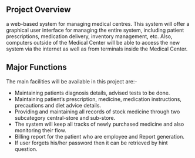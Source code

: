 
Project Overview
----------------
a web-based system for managing medical centres. This system will offer a graphical user interface for managing the entire system, including patient prescriptions, medication delivery, inventory management, etc. Also, computers outside of the Medical Center will be able to access the new system via the internet as well as from terminals inside the Medical Center.  

Major Functions
---------------
The main facilities will be available in this project are:- 
- Maintaining patients diagnosis details, advised tests to be done. 
- Maintaining patient’s prescription, medicine, medication instructions, precautions and diet advice details.
- Providing and maintaining all records of stock medicine through two subcategory central-store and sub-store. 
-	The system will keep all tracks of newly purchased medicine and also monitoring their flow.
-	Billing report for the patient who are employee and Report generation.
-	If user forgets his/her password then it can be retrieved by hint question.


